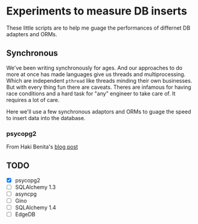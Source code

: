 # Experiments to measure DB inserts

These little scripts are to help me guage the performances of differnet DB adapters and ORMs. 

## Synchronous

We've been writing synchronously for ages. And our approaches to do more at once has made languages give us threads and multiprocessing. Which are independent `pthread` like threads minding their own businesses. But with every thing fun there are caveats. Theres are infamous for having race conditions and a hard task for "any" engineer to take care of. It requires a lot of care.

Here we'll use a few synchronous adaptors and ORMs to guage the speed to insert data into the database.

### psycopg2

From Haki Benita's [blog post](https://hakibenita.com/fast-load-data-python-postgresql)

## TODO

- [x] psycopg2
- [ ] SQLAlchemy 1.3
- [ ] asyncpg
- [ ] Gino
- [ ] SQLAlchemy 1.4
- [ ] EdgeDB